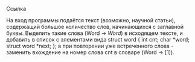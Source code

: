 Ссылка

На вход программы подаётся текст (возможно, научной статьи), содержащий большое количество слов, начинающихся с заглавной буквы. Выделить такие слова (Word -> _Word_) в исходящем тексте, и добавить в список с элементами вида
struct word {
  int cnt;
  char *word;
  struct word *next;
};
а при повторении уже встреченного слова - заменить вхождение на номер слова cnt в словаре (Word -> [1]).
